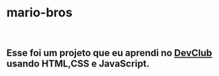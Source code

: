 # mario-bros
<br>
<h2>Esse foi um projeto que eu aprendi no <a href="https://rodolfomori.com.br/devclub">DevClub</a> usando HTML,CSS e JavaScript.</h2>
